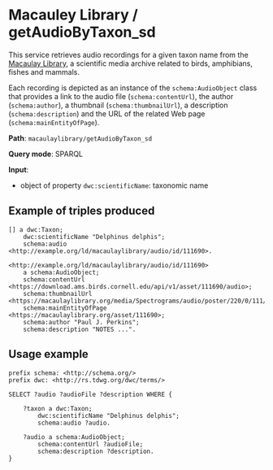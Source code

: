 # Macauley Library / getAudioByTaxon_sd

This service retrieves audio recordings for a given taxon name from the [Macaulay Library](https://www.macaulaylibrary.org/), a scientific media archive related to birds, amphibians, fishes and mammals.

Each recording is depicted as an instance of the `schema:AudioObject` class that provides a link to the audio file (`schema:contentUrl`), the author (`schema:author`), a thumbnail (`schema:thumbnailUrl`), a description (`schema:description`) and the URL of the related Web page (`schema:mainEntityOfPage`).

**Path**: `macaulaylibrary/getAudioByTaxon_sd`

**Query mode**: SPARQL

**Input**:
- object of property `dwc:scientificName`: taxonomic name


## Example of triples produced

```turtle
[] a dwc:Taxon;
    dwc:scientificName "Delphinus delphis";
    schema:audio <http://example.org/ld/macaulaylibrary/audio/id/111690>.

<http://example.org/ld/macaulaylibrary/audio/id/111690>
    a schema:AudioObject;
    schema:contentUrl <https://download.ams.birds.cornell.edu/api/v1/asset/111690/audio>;
    schema:thumbnailUrl <https://macaulaylibrary.org/media/Spectrograms/audio/poster/220/0/111/111690.jpg>;
    schema:mainEntityOfPage <https://macaulaylibrary.org/asset/111690>;
    schema:author "Paul J. Perkins";
    schema:description "NOTES ...".
```

## Usage example

```sparql
prefix schema: <http://schema.org/>
prefix dwc: <http://rs.tdwg.org/dwc/terms/>

SELECT ?audio ?audioFile ?description WHERE {

    ?taxon a dwc:Taxon;
        dwc:scientificName "Delphinus delphis";
        schema:audio ?audio.

    ?audio a schema:AudioObject;
        schema:contentUrl ?audioFile;
        schema:description ?description.
}
```